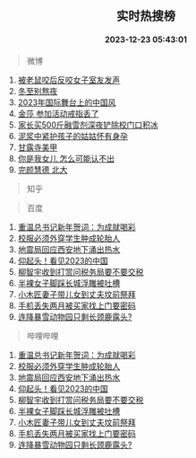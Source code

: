 <div align="center"><h2>实时热搜榜</h2><h4>2023-12-23 05:43:01</h4></div>

> 微博  

1. [被老鼠咬后反咬女子室友发声](https://s.weibo.com/weibo?q=%23%E8%A2%AB%E8%80%81%E9%BC%A0%E5%92%AC%E5%90%8E%E5%8F%8D%E5%92%AC%E5%A5%B3%E5%AD%90%E5%AE%A4%E5%8F%8B%E5%8F%91%E5%A3%B0%23&t=31&band_rank=1&Refer=top)<br />
2. [冬至别熬夜](https://s.weibo.com/weibo?q=%E5%86%AC%E8%87%B3%E5%88%AB%E7%86%AC%E5%A4%9C&t=31&band_rank=2&Refer=top)<br />
3. [2023年国际舞台上的中国风](https://s.weibo.com/weibo?q=%232023%E5%B9%B4%E5%9B%BD%E9%99%85%E8%88%9E%E5%8F%B0%E4%B8%8A%E7%9A%84%E4%B8%AD%E5%9B%BD%E9%A3%8E%23&t=31&band_rank=3&Refer=top)<br />
4. [金莎 参加活动戒指丢了](https://s.weibo.com/weibo?q=%E9%87%91%E8%8E%8E%20%E5%8F%82%E5%8A%A0%E6%B4%BB%E5%8A%A8%E6%88%92%E6%8C%87%E4%B8%A2%E4%BA%86&t=31&band_rank=4&Refer=top)<br />
5. [家长买500斤融雪剂深夜铲除校门口积冰](https://s.weibo.com/weibo?q=%23%E5%AE%B6%E9%95%BF%E4%B9%B0500%E6%96%A4%E8%9E%8D%E9%9B%AA%E5%89%82%E6%B7%B1%E5%A4%9C%E9%93%B2%E9%99%A4%E6%A0%A1%E9%97%A8%E5%8F%A3%E7%A7%AF%E5%86%B0%23&t=31&band_rank=5&Refer=top)<br />
6. [泥浆中紧护孩子的姑姑怀有身孕](https://s.weibo.com/weibo?q=%23%E6%B3%A5%E6%B5%86%E4%B8%AD%E7%B4%A7%E6%8A%A4%E5%AD%A9%E5%AD%90%E7%9A%84%E5%A7%91%E5%A7%91%E6%80%80%E6%9C%89%E8%BA%AB%E5%AD%95%23&t=31&band_rank=6&Refer=top)<br />
7. [甘露寺美甲](https://s.weibo.com/weibo?q=%E7%94%98%E9%9C%B2%E5%AF%BA%E7%BE%8E%E7%94%B2&t=31&band_rank=7&Refer=top)<br />
8. [你是我女儿 怎么可能认不出](https://s.weibo.com/weibo?q=%E4%BD%A0%E6%98%AF%E6%88%91%E5%A5%B3%E5%84%BF%20%E6%80%8E%E4%B9%88%E5%8F%AF%E8%83%BD%E8%AE%A4%E4%B8%8D%E5%87%BA&t=31&band_rank=8&Refer=top)<br />
9. [完颜慧德 北大](https://s.weibo.com/weibo?q=%E5%AE%8C%E9%A2%9C%E6%85%A7%E5%BE%B7%20%E5%8C%97%E5%A4%A7&t=31&band_rank=9&Refer=top)<br />

> 知乎  


> 百度  

1. [重温总书记新年贺词：为成就喝彩](https://www.baidu.com/s?wd=%E9%87%8D%E6%B8%A9%E6%80%BB%E4%B9%A6%E8%AE%B0%E6%96%B0%E5%B9%B4%E8%B4%BA%E8%AF%8D%EF%BC%9A%E4%B8%BA%E6%88%90%E5%B0%B1%E5%96%9D%E5%BD%A9&sa=fyb_news&rsv_dl=fyb_news)<br />
2. [校服必须外穿学生肿成轮胎人](https://www.baidu.com/s?wd=%E6%A0%A1%E6%9C%8D%E5%BF%85%E9%A1%BB%E5%A4%96%E7%A9%BF%E5%AD%A6%E7%94%9F%E8%82%BF%E6%88%90%E8%BD%AE%E8%83%8E%E4%BA%BA&sa=fyb_news&rsv_dl=fyb_news)<br />
3. [地震局回应西安地下涌出热水](https://www.baidu.com/s?wd=%E5%9C%B0%E9%9C%87%E5%B1%80%E5%9B%9E%E5%BA%94%E8%A5%BF%E5%AE%89%E5%9C%B0%E4%B8%8B%E6%B6%8C%E5%87%BA%E7%83%AD%E6%B0%B4&sa=fyb_news&rsv_dl=fyb_news)<br />
4. [仰起头！看见2023的中国](https://www.baidu.com/s?wd=%E4%BB%B0%E8%B5%B7%E5%A4%B4%EF%BC%81%E7%9C%8B%E8%A7%812023%E7%9A%84%E4%B8%AD%E5%9B%BD&sa=fyb_news&rsv_dl=fyb_news)<br />
5. [柳智宇收到打赏问税务局要不要交税](https://www.baidu.com/s?wd=%E6%9F%B3%E6%99%BA%E5%AE%87%E6%94%B6%E5%88%B0%E6%89%93%E8%B5%8F%E9%97%AE%E7%A8%8E%E5%8A%A1%E5%B1%80%E8%A6%81%E4%B8%8D%E8%A6%81%E4%BA%A4%E7%A8%8E&sa=fyb_news&rsv_dl=fyb_news)<br />
6. [半裸女子脚踩长城浮雕被吐槽](https://www.baidu.com/s?wd=%E5%8D%8A%E8%A3%B8%E5%A5%B3%E5%AD%90%E8%84%9A%E8%B8%A9%E9%95%BF%E5%9F%8E%E6%B5%AE%E9%9B%95%E8%A2%AB%E5%90%90%E6%A7%BD&sa=fyb_news&rsv_dl=fyb_news)<br />
7. [小木匠妻子带儿女到丈夫坟前祭拜](https://www.baidu.com/s?wd=%E5%B0%8F%E6%9C%A8%E5%8C%A0%E5%A6%BB%E5%AD%90%E5%B8%A6%E5%84%BF%E5%A5%B3%E5%88%B0%E4%B8%88%E5%A4%AB%E5%9D%9F%E5%89%8D%E7%A5%AD%E6%8B%9C&sa=fyb_news&rsv_dl=fyb_news)<br />
8. [手机丢失两月被买家找上门要密码](https://www.baidu.com/s?wd=%E6%89%8B%E6%9C%BA%E4%B8%A2%E5%A4%B1%E4%B8%A4%E6%9C%88%E8%A2%AB%E4%B9%B0%E5%AE%B6%E6%89%BE%E4%B8%8A%E9%97%A8%E8%A6%81%E5%AF%86%E7%A0%81&sa=fyb_news&rsv_dl=fyb_news)<br />
9. [连降暴雪动物园只剩长颈鹿露头?](https://www.baidu.com/s?wd=%E8%BF%9E%E9%99%8D%E6%9A%B4%E9%9B%AA%E5%8A%A8%E7%89%A9%E5%9B%AD%E5%8F%AA%E5%89%A9%E9%95%BF%E9%A2%88%E9%B9%BF%E9%9C%B2%E5%A4%B4%3F&sa=fyb_news&rsv_dl=fyb_news)<br />

> 哔哩哔哩  

1. [重温总书记新年贺词：为成就喝彩](https://www.baidu.com/s?wd=%E9%87%8D%E6%B8%A9%E6%80%BB%E4%B9%A6%E8%AE%B0%E6%96%B0%E5%B9%B4%E8%B4%BA%E8%AF%8D%EF%BC%9A%E4%B8%BA%E6%88%90%E5%B0%B1%E5%96%9D%E5%BD%A9&sa=fyb_news&rsv_dl=fyb_news)<br />
2. [校服必须外穿学生肿成轮胎人](https://www.baidu.com/s?wd=%E6%A0%A1%E6%9C%8D%E5%BF%85%E9%A1%BB%E5%A4%96%E7%A9%BF%E5%AD%A6%E7%94%9F%E8%82%BF%E6%88%90%E8%BD%AE%E8%83%8E%E4%BA%BA&sa=fyb_news&rsv_dl=fyb_news)<br />
3. [地震局回应西安地下涌出热水](https://www.baidu.com/s?wd=%E5%9C%B0%E9%9C%87%E5%B1%80%E5%9B%9E%E5%BA%94%E8%A5%BF%E5%AE%89%E5%9C%B0%E4%B8%8B%E6%B6%8C%E5%87%BA%E7%83%AD%E6%B0%B4&sa=fyb_news&rsv_dl=fyb_news)<br />
4. [仰起头！看见2023的中国](https://www.baidu.com/s?wd=%E4%BB%B0%E8%B5%B7%E5%A4%B4%EF%BC%81%E7%9C%8B%E8%A7%812023%E7%9A%84%E4%B8%AD%E5%9B%BD&sa=fyb_news&rsv_dl=fyb_news)<br />
5. [柳智宇收到打赏问税务局要不要交税](https://www.baidu.com/s?wd=%E6%9F%B3%E6%99%BA%E5%AE%87%E6%94%B6%E5%88%B0%E6%89%93%E8%B5%8F%E9%97%AE%E7%A8%8E%E5%8A%A1%E5%B1%80%E8%A6%81%E4%B8%8D%E8%A6%81%E4%BA%A4%E7%A8%8E&sa=fyb_news&rsv_dl=fyb_news)<br />
6. [半裸女子脚踩长城浮雕被吐槽](https://www.baidu.com/s?wd=%E5%8D%8A%E8%A3%B8%E5%A5%B3%E5%AD%90%E8%84%9A%E8%B8%A9%E9%95%BF%E5%9F%8E%E6%B5%AE%E9%9B%95%E8%A2%AB%E5%90%90%E6%A7%BD&sa=fyb_news&rsv_dl=fyb_news)<br />
7. [小木匠妻子带儿女到丈夫坟前祭拜](https://www.baidu.com/s?wd=%E5%B0%8F%E6%9C%A8%E5%8C%A0%E5%A6%BB%E5%AD%90%E5%B8%A6%E5%84%BF%E5%A5%B3%E5%88%B0%E4%B8%88%E5%A4%AB%E5%9D%9F%E5%89%8D%E7%A5%AD%E6%8B%9C&sa=fyb_news&rsv_dl=fyb_news)<br />
8. [手机丢失两月被买家找上门要密码](https://www.baidu.com/s?wd=%E6%89%8B%E6%9C%BA%E4%B8%A2%E5%A4%B1%E4%B8%A4%E6%9C%88%E8%A2%AB%E4%B9%B0%E5%AE%B6%E6%89%BE%E4%B8%8A%E9%97%A8%E8%A6%81%E5%AF%86%E7%A0%81&sa=fyb_news&rsv_dl=fyb_news)<br />
9. [连降暴雪动物园只剩长颈鹿露头?](https://www.baidu.com/s?wd=%E8%BF%9E%E9%99%8D%E6%9A%B4%E9%9B%AA%E5%8A%A8%E7%89%A9%E5%9B%AD%E5%8F%AA%E5%89%A9%E9%95%BF%E9%A2%88%E9%B9%BF%E9%9C%B2%E5%A4%B4%3F&sa=fyb_news&rsv_dl=fyb_news)<br />
